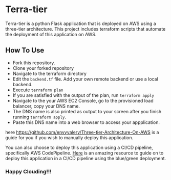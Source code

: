 # Terra-tier

Terra-tier is a python Flask application that is deployed on AWS using a three-tier architecture.
This project includes terraform scripts that automate the deployment of this application on AWS.

## How To Use
- Fork this repository.
- Clone your forked repository
- Navigate to the terraform directory
- Edit the `backend.tf` file. Add your own remote backend or use a local backend.
- Execute `terraform plan`
- If you are satisfied with the output of the plan, run `terraform apply`
- Navigate to the your AWS EC2 Console, go to the provisioned load balancer, copy your DNS name.
- The DNS name is also printed as output to your screen after you finish running `terraform apply`.
- Paste this DNS name into a web browser to access your appplication.

here https://github.com/envyvalery/Three-tier-Architecture-On-AWS is a guide for you if you wish to manually deploy this application.

You can also choose to deploy this application using a CI/CD pipeline, specifically AWS CodePipeline.
[Here](https://dev.to/kelvinskell/devops-on-aws-codepipeline-in-action-60k) is an amazing resource  to guide on to deploy this application in a CI/CD pipeline using the blue/green deployment.


### Happy Clouding!!!
